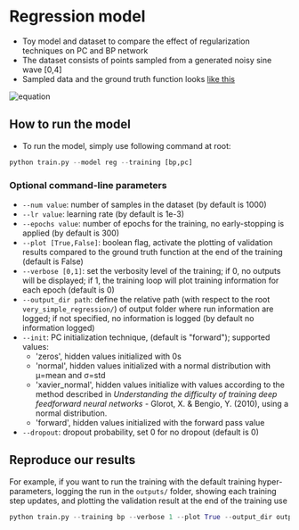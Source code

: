 # Regression model
- Toy model and dataset to compare the effect of regularization techniques on PC and BP network
- The dataset consists of points sampled from a generated noisy sine wave [0,4]
- Sampled data and the ground truth function looks [like this](https://github.com/andreakiro/bio-transformers/blob/11-refactor-repo-structure/out/images/reg/20221117111430.png)

![equation](https://latex.codecogs.com/svg.image?%5Cinline%20%5Csmall%20g(x)%20=%20f(x)%20&plus;%20%5Cepsilon%20=%20%5Csin(1&plus;x%5E2)%20&plus;%20%5Cmathcal%7BN%7D%20(0,%201)) 

## How to run the model

- To run the model, simply use following command at root:

```python
python train.py --model reg --training [bp,pc]
```

### Optional command-line parameters
- `--num value`: number of samples in the dataset (by default is 1000)
- `--lr value`: learning rate (by default is 1e-3)
- `--epochs value`: number of epochs for the training, no early-stopping is applied (by default is 300)
- `--plot [True,False]`: boolean flag, activate the plotting of validation results compared to the ground truth function at the end of the training (default is False)
- `--verbose [0,1]`: set the verbosity level of the training; if 0, no outputs will be displayed; if 1, the training loop will plot training information for each epoch (default is 0)
- `--output_dir path`: define the relative path (with respect to the root `very_simple_regression/`) of output folder where run information are logged; if not specified, no information is logged (by default no information logged)
- `--init`: PC initialization technique, (default is "forward"); supported values:
    - 'zeros', hidden values initialized with 0s
    - 'normal', hidden values initialized with a normal distribution with μ=mean and σ=std
    - 'xavier_normal', hidden values initialize with values according to the method described in 
      *Understanding the difficulty of training deep feedforward neural networks* - Glorot, X. & Bengio, Y. 
      (2010), using a normal distribution. 
    - 'forward', hidden values initialized with the forward pass value
- `--dropout`: dropout probability, set 0 for no dropout (default is 0)


## Reproduce our results
For example, if you want to run the training with the default training hyper-parameters, logging the run in the `outputs/` folder, showing each training step updates, and plotting the validation result at the end of the training use
```python
python train.py --training bp --verbose 1 --plot True --output_dir outputs/
```
